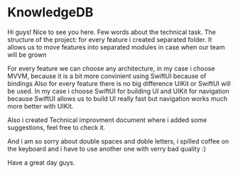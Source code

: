 # KnowledgeDB

Hi guys! Nice to see you here. Few words about the technical task.
The structure of the project: for every feature i created separated folder. It allows us to move features into separated modules in case when our team will be grown

For every feature we can  choose any architecture, in my case i choose MVVM, because it is a  bit more  convinient using SwiftUI because of bindings
Also for every feature there is no big difference  UIKit or SwiftUI will be  used.  In my case  i choose SwiftUI for building UI  and  UIKit for navigation because SwiftUI allows us to build  UI really fast but navigation works much more better with UIKit.

Also i created Technical improvment document where i added some suggestions, feel  free to check it.

And i am so sorry about double spaces and doble letters, i spilled coffee on the keyboard and i have to use another one with  verry bad quality :)

Have a great day guys.